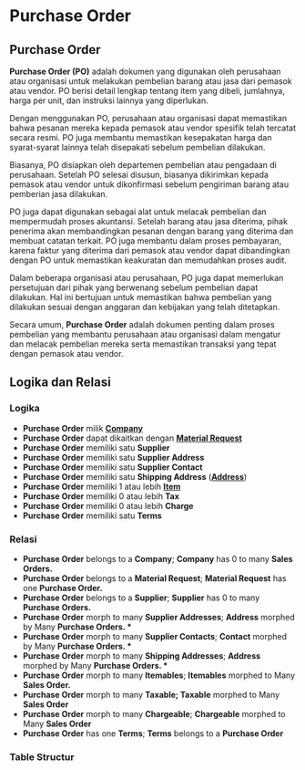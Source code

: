 # Purchase Order

## Purchase Order

**Purchase Order (PO)** adalah dokumen yang digunakan oleh perusahaan atau organisasi untuk melakukan pembelian barang atau jasa dari pemasok atau vendor. PO berisi detail lengkap tentang item yang dibeli, jumlahnya, harga per unit, dan instruksi lainnya yang diperlukan.

Dengan menggunakan PO, perusahaan atau organisasi dapat memastikan bahwa pesanan mereka kepada pemasok atau vendor spesifik telah tercatat secara resmi. PO juga membantu memastikan kesepakatan harga dan syarat-syarat lainnya telah disepakati sebelum pembelian dilakukan.

Biasanya, PO disiapkan oleh departemen pembelian atau pengadaan di perusahaan. Setelah PO selesai disusun, biasanya dikirimkan kepada pemasok atau vendor untuk dikonfirmasi sebelum pengiriman barang atau pemberian jasa dilakukan.

PO juga dapat digunakan sebagai alat untuk melacak pembelian dan mempermudah proses akuntansi. Setelah barang atau jasa diterima, pihak penerima akan membandingkan pesanan dengan barang yang diterima dan membuat catatan terkait. PO juga membantu dalam proses pembayaran, karena faktur yang diterima dari pemasok atau vendor dapat dibandingkan dengan PO untuk memastikan keakuratan dan memudahkan proses audit.

Dalam beberapa organisasi atau perusahaan, PO juga dapat memerlukan persetujuan dari pihak yang berwenang sebelum pembelian dapat dilakukan. Hal ini bertujuan untuk memastikan bahwa pembelian yang dilakukan sesuai dengan anggaran dan kebijakan yang telah ditetapkan.

Secara umum, **Purchase Order** adalah dokumen penting dalam proses pembelian yang membantu perusahaan atau organisasi dalam mengatur dan melacak pembelian mereka serta memastikan transaksi yang tepat dengan pemasok atau vendor.

## Logika dan Relasi

### Logika&#x20;

* **Purchase Order** milik [**Company**](../core-concept/#company-perusahaan)
* **Purchase Order** dapat dikaitkan dengan [**Material Request**](../stock-concept/stock-transactions/material-request.md)
* **Purchase Order** memiliki satu **Supplier**
* **Purchase Order** memiliki satu **Supplier Address**
* **Purchase Order** memiliki satu **Supplier Contact**
* **Purchase Order** memiliki satu **Shipping Address** ([**Address**](../crm-concept/address.md))
* **Purchase Order** memiliki 1 atau lebih [**Item**](../stock-concept/basic/item.md)
* **Purchase Order** memiliki 0 atau lebih **Tax**
* **Purchase Order** memiliki 0 atau lebih **Charge**
* **Purchase Order** memiliki satu **Terms**

### Relasi &#x20;

* **Purchase Order** belongs to a **Company**; **Company** has 0 to many **Sales Orders.**
* **Purchase Order** belongs to a **Material Request**; **Material Request** has one **Purchase Order.**&#x20;
* **Purchase Order** belongs to a **Supplier**; **Supplier** has 0 to many **Purchase Orders.**
* **Purchase Order** morph to many **Supplier Addresses**; **Address** morphed by Many **Purchase Orders. \***&#x20;
* **Purchase Order** morph to many **Supplier Contacts**; **Contact** morphed by Many **Purchase Orders. \***
* **Purchase Order** morph to many **Shipping Addresses**; **Address** morphed by Many **Purchase Orders. \***
* **Purchase Order** morph to many **Itemables**; **Itemables** morphed to Many **Sales Order.**
* **Purchase Order** morph to many **Taxable; Taxable** morphed to Many **Sales Order**&#x20;
* **Purchase Order** morph to many **Chargeable**; **Chargeable** morphed to Many **Sales Order**&#x20;
* **Purchase Order** has one **Terms**; **Terms** belongs to a **Purchase Order**&#x20;

### Table Structur
